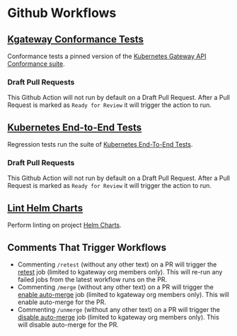 # Github Workflows

## [Kgateway Conformance Tests](./regression-tests.yaml)
Conformance tests a pinned version of the [Kubernetes Gateway API Conformance suite](https://github.com/kubernetes-sigs/gateway-api/blob/main/conformance/conformance_test.go).

### Draft Pull Requests
This Github Action will not run by default on a Draft Pull Request. After a Pull Request is marked as `Ready for Review`
it will trigger the action to run.

## [Kubernetes End-to-End Tests](./pr-kubernetes-tests.yaml)
Regression tests run the suite of [Kubernetes End-To-End Tests](https://github.com/kgateway-dev/kgateway/tree/main/test/kubernetes/e2e).

### Draft Pull Requests
This Github Action will not run by default on a Draft Pull Request. After a Pull Request is marked as `Ready for Review`
it will trigger the action to run.

## [Lint Helm Charts](./lint-helm.yaml)
Perform linting on project [Helm Charts](../../install/helm/README.md).

## Comments That Trigger Workflows
- Commenting `/retest` (without any other text) on a PR will trigger the [retest](./retest.yaml) job (limited to kgateway org members only). This will re-run any failed jobs from the latest workflow runs on the PR.
- Commenting `/merge` (without any other text) on a PR will trigger the [enable auto-merge](./automerge.yaml) job (limited to kgateway org members only). This will enable auto-merge for the PR.
- Commenting `/unmerge` (without any other text) on a PR will trigger the [disable auto-merge](./automerge.yaml) job (limited to kgateway org members only). This will disable auto-merge for the PR.
